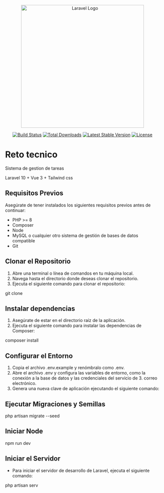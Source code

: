<p align="center">
  <a href="https://laravel.com" target="_blank">
    <img src="https://raw.githubusercontent.com/laravel/art/master/logo-lockup/5%20SVG/2%20CMYK/1%20Full%20Color/laravel-logolockup-cmyk-red.svg" width="400" alt="Laravel Logo">
  </a>
</p>

<p align="center">
  <a href="https://github.com/laravel/framework/actions"><img src="https://github.com/laravel/framework/workflows/tests/badge.svg" alt="Build Status"></a>
  <a href="https://packagist.org/packages/laravel/framework"><img src="https://img.shields.io/packagist/dt/laravel/framework" alt="Total Downloads"></a>
  <a href="https://packagist.org/packages/laravel/framework"><img src="https://img.shields.io/packagist/v/laravel/framework" alt="Latest Stable Version"></a>
  <a href="https://packagist.org/packages/laravel/framework"><img src="https://img.shields.io/packagist/l/laravel/framework" alt="License"></a>
</p>

# Reto tecnico
Sistema de gestion de tareas

Laravel 10 + Vue 3 + Tailwind css

## Requisitos Previos

Asegúrate de tener instalados los siguientes requisitos previos antes de continuar:

- PHP >= 8
- Composer
- Node
- MySQL o cualquier otro sistema de gestión de bases de datos compatible
- Git

## Clonar el Repositorio

1. Abre una terminal o línea de comandos en tu máquina local.
2. Navega hasta el directorio donde deseas clonar el repositorio.
3. Ejecuta el siguiente comando para clonar el repositorio:


git clone <URL del repositorio>



## Instalar dependencias

1. Asegúrate de estar en el directorio raíz de la aplicación.
2. Ejecuta el siguiente comando para instalar las dependencias de Composer:

composer install

## Configurar el Entorno
1. Copia el archivo .env.example y renómbralo como .env.
2. Abre el archivo .env y configura las variables de entorno, como la conexión a la base de datos y las credenciales del servicio de 3. correo electrónico.
4. Genera una nueva clave de aplicación ejecutando el siguiente comando:

## Ejecutar Migraciones y Semillas

php artisan migrate --seed

## Iniciar Node

npm run dev

## Iniciar el Servidor
- Para iniciar el servidor de desarrollo de Laravel, ejecuta el siguiente comando:

php artisan serv
